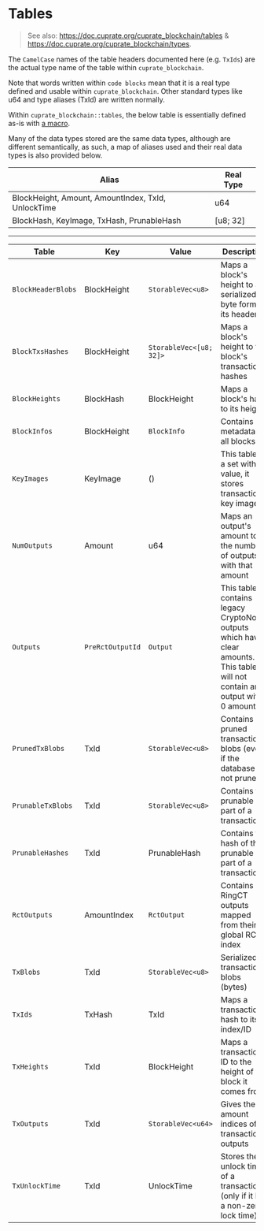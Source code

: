 # Tables

> See also: <https://doc.cuprate.org/cuprate_blockchain/tables> & <https://doc.cuprate.org/cuprate_blockchain/types>.

The `CamelCase` names of the table headers documented here (e.g. `TxIds`) are the actual type name of the table within `cuprate_blockchain`.

Note that words written within `code blocks` mean that it is a real type defined and usable within `cuprate_blockchain`. Other standard types like u64 and type aliases (TxId) are written normally.

Within `cuprate_blockchain::tables`, the below table is essentially defined as-is with [a macro](https://github.com/Cuprate/cuprate/blob/31ce89412aa174fc33754f22c9a6d9ef5ddeda28/database/src/tables.rs#L369-L470).

Many of the data types stored are the same data types, although are different semantically, as such, a map of aliases used and their real data types is also provided below.

| Alias                                              | Real Type |
|----------------------------------------------------|-----------|
| BlockHeight, Amount, AmountIndex, TxId, UnlockTime | u64
| BlockHash, KeyImage, TxHash, PrunableHash          | [u8; 32]

---

| Table              | Key                  | Value                   | Description |
|--------------------|----------------------|-------------------------|-------------|
| `BlockHeaderBlobs` | BlockHeight          | `StorableVec<u8>`       | Maps a block's height to a serialized byte form of its header
| `BlockTxsHashes`   | BlockHeight          | `StorableVec<[u8; 32]>` | Maps a block's height to the block's transaction hashes
| `BlockHeights`     | BlockHash            | BlockHeight             | Maps a block's hash to its height
| `BlockInfos`       | BlockHeight          | `BlockInfo`             | Contains metadata of all blocks
| `KeyImages`        | KeyImage             | ()                      | This table is a set with no value, it stores transaction key images
| `NumOutputs`       | Amount               | u64                     | Maps an output's amount to the number of outputs with that amount
| `Outputs`          | `PreRctOutputId`     | `Output`                | This table contains legacy CryptoNote outputs which have clear amounts. This table will not contain an output with 0 amount.
| `PrunedTxBlobs`    | TxId                 | `StorableVec<u8>`       | Contains pruned transaction blobs (even if the database is not pruned)
| `PrunableTxBlobs`  | TxId                 | `StorableVec<u8>`       | Contains the prunable part of a transaction
| `PrunableHashes`   | TxId                 | PrunableHash            | Contains the hash of the prunable part of a transaction
| `RctOutputs`       | AmountIndex          | `RctOutput`             | Contains RingCT outputs mapped from their global RCT index
| `TxBlobs`          | TxId                 | `StorableVec<u8>`       | Serialized transaction blobs (bytes)
| `TxIds`            | TxHash               | TxId                    | Maps a transaction's hash to its index/ID
| `TxHeights`        | TxId                 | BlockHeight             | Maps a transaction's ID to the height of the block it comes from
| `TxOutputs`        | TxId                 | `StorableVec<u64>`      | Gives the amount indices of a transaction's outputs
| `TxUnlockTime`     | TxId                 | UnlockTime              | Stores the unlock time of a transaction (only if it has a non-zero lock time)

<!-- TODO(Boog900): We could split this table again into `RingCT (non-miner) Outputs` and `RingCT (miner) Outputs` as for miner outputs we can store the amount instead of commitment saving 24 bytes per miner output. -->